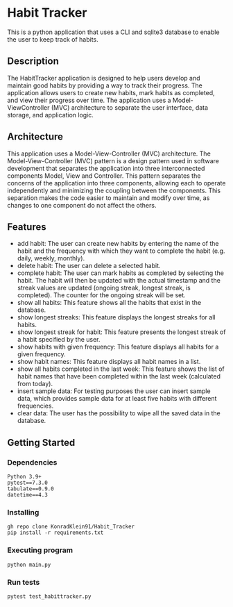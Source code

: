 # Habit Tracker

This is a python application that uses a CLI and sqlite3 database to enable the user to keep track of habits.

## Description

The HabitTracker application is designed to help users develop and maintain good habits by
providing a way to track their progress. The application allows users to create new habits, mark
habits as completed, and view their progress over time. The application uses a Model-ViewController (MVC) architecture to separate the user interface, data storage, and application logic.

## Architecture

This application uses a Model-View-Controller (MVC) architecture. The Model-View-Controller (MVC) 
pattern is a design pattern used in software development that separates the application into three 
interconnected components Model, View and Controller. 
This pattern separates the concerns of the application into three components, allowing
each to operate independently and minimizing the coupling between the components. This
separation makes the code easier to maintain and modify over time, as changes to one component
do not affect the others.

## Features

* add habit: The user can create new habits by entering the name of the habit and the frequency
with which they want to complete the habit (e.g. daily, weekly, monthly).
* delete habit: The user can delete a selected habit.
* complete habit: The user can mark habits as completed by selecting the habit. The habit will
then be updated with the actual timestamp and the streak values are updated (ongoing streak, longest streak, is completed). The counter for the ongoing streak will be set.
* show all habits: This feature shows all the habits that exist in the database.
* show longest streaks: This feature displays the longest streaks for all habits.
* show longest streak for habit: This feature presents the longest streak of a habit specified by
the user.
* show habits with given frequency: This feature displays all habits for a given frequency.
* show habit names: This feature displays all habit names in a list.
* show all habits completed in the last week: This feature shows the list of habit names that have been completed within the last week (calculated from today).
* insert sample data: For testing purposes the user can insert sample data, which provides sample
data for at least five habits with different frequencies.
* clear data: The user has the possibility to wipe all the saved data in the database.

## Getting Started

### Dependencies

```
Python 3.9+
pytest==7.3.0
tabulate==0.9.0
datetime==4.3
```


### Installing


```
gh repo clone KonradKlein91/Habit_Tracker
pip install -r requirements.txt
```

### Executing program

```
python main.py
```
### Run tests

```
pytest test_habittracker.py
```
